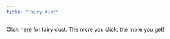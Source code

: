 ```yaml
---
title: "Fairy dust"
---
```


Click <a href="http://www.cornify.com" onclick="cornify_add();return false;" title="Cornify">here</a> for fairy dust. The more you click, the more you get!

<script type="text/javascript" src="https://www.cornify.com/js/cornify.js"></script>
